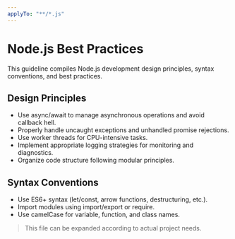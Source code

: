 ```yaml
---
applyTo: "**/*.js"
---
```


# Node.js Best Practices

This guideline compiles Node.js development design principles, syntax conventions, and best practices.

## Design Principles
- Use async/await to manage asynchronous operations and avoid callback hell.
- Properly handle uncaught exceptions and unhandled promise rejections.
- Use worker threads for CPU-intensive tasks.
- Implement appropriate logging strategies for monitoring and diagnostics.
- Organize code structure following modular principles.

## Syntax Conventions
- Use ES6+ syntax (let/const, arrow functions, destructuring, etc.).
- Import modules using import/export or require.
- Use camelCase for variable, function, and class names.

> This file can be expanded according to actual project needs.